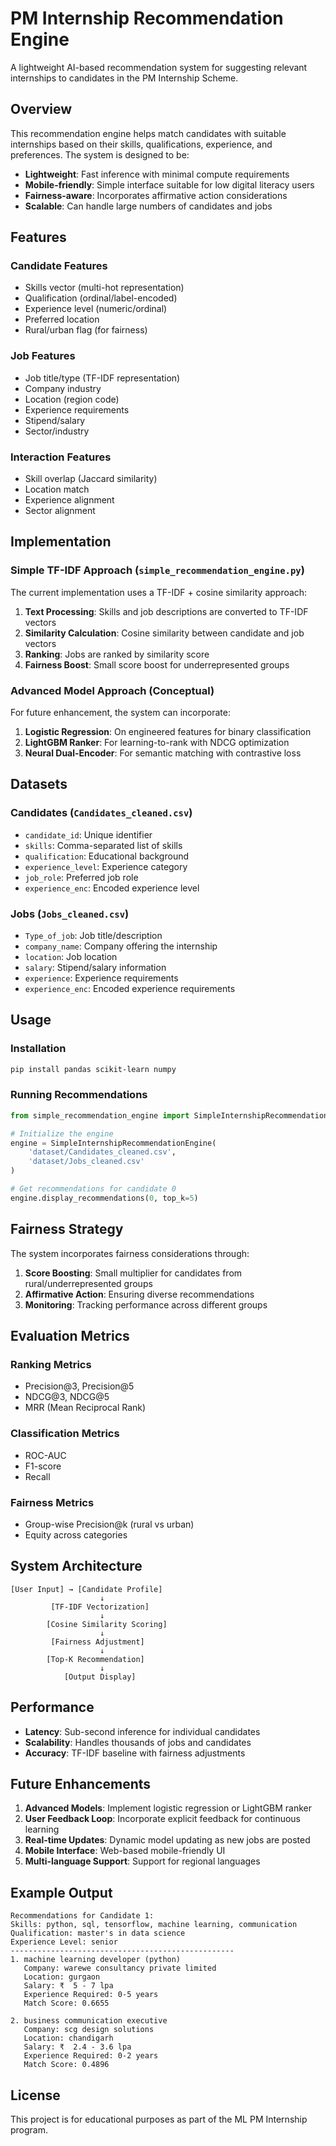 # PM Internship Recommendation Engine

A lightweight AI-based recommendation system for suggesting relevant internships to candidates in the PM Internship Scheme.

## Overview

This recommendation engine helps match candidates with suitable internships based on their skills, qualifications, experience, and preferences. The system is designed to be:

- **Lightweight**: Fast inference with minimal compute requirements
- **Mobile-friendly**: Simple interface suitable for low digital literacy users
- **Fairness-aware**: Incorporates affirmative action considerations
- **Scalable**: Can handle large numbers of candidates and jobs

## Features

### Candidate Features
- Skills vector (multi-hot representation)
- Qualification (ordinal/label-encoded)
- Experience level (numeric/ordinal)
- Preferred location
- Rural/urban flag (for fairness)

### Job Features
- Job title/type (TF-IDF representation)
- Company industry
- Location (region code)
- Experience requirements
- Stipend/salary
- Sector/industry

### Interaction Features
- Skill overlap (Jaccard similarity)
- Location match
- Experience alignment
- Sector alignment

## Implementation

### Simple TF-IDF Approach (`simple_recommendation_engine.py`)

The current implementation uses a TF-IDF + cosine similarity approach:

1. **Text Processing**: Skills and job descriptions are converted to TF-IDF vectors
2. **Similarity Calculation**: Cosine similarity between candidate and job vectors
3. **Ranking**: Jobs are ranked by similarity score
4. **Fairness Boost**: Small score boost for underrepresented groups

### Advanced Model Approach (Conceptual)

For future enhancement, the system can incorporate:

1. **Logistic Regression**: On engineered features for binary classification
2. **LightGBM Ranker**: For learning-to-rank with NDCG optimization
3. **Neural Dual-Encoder**: For semantic matching with contrastive loss

## Datasets

### Candidates (`Candidates_cleaned.csv`)
- `candidate_id`: Unique identifier
- `skills`: Comma-separated list of skills
- `qualification`: Educational background
- `experience_level`: Experience category
- `job_role`: Preferred job role
- `experience_enc`: Encoded experience level

### Jobs (`Jobs_cleaned.csv`)
- `Type_of_job`: Job title/description
- `company_name`: Company offering the internship
- `location`: Job location
- `salary`: Stipend/salary information
- `experience`: Experience requirements
- `experience_enc`: Encoded experience requirements

## Usage

### Installation
```bash
pip install pandas scikit-learn numpy
```

### Running Recommendations
```python
from simple_recommendation_engine import SimpleInternshipRecommendationEngine

# Initialize the engine
engine = SimpleInternshipRecommendationEngine(
    'dataset/Candidates_cleaned.csv',
    'dataset/Jobs_cleaned.csv'
)

# Get recommendations for candidate 0
engine.display_recommendations(0, top_k=5)
```

## Fairness Strategy

The system incorporates fairness considerations through:

1. **Score Boosting**: Small multiplier for candidates from rural/underrepresented groups
2. **Affirmative Action**: Ensuring diverse recommendations
3. **Monitoring**: Tracking performance across different groups

## Evaluation Metrics

### Ranking Metrics
- Precision@3, Precision@5
- NDCG@3, NDCG@5
- MRR (Mean Reciprocal Rank)

### Classification Metrics
- ROC-AUC
- F1-score
- Recall

### Fairness Metrics
- Group-wise Precision@k (rural vs urban)
- Equity across categories

## System Architecture

```
[User Input] → [Candidate Profile]
                    ↓
         [TF-IDF Vectorization]
                    ↓
        [Cosine Similarity Scoring]
                    ↓
         [Fairness Adjustment]
                    ↓
        [Top-K Recommendation]
                    ↓
            [Output Display]
```

## Performance

- **Latency**: Sub-second inference for individual candidates
- **Scalability**: Handles thousands of jobs and candidates
- **Accuracy**: TF-IDF baseline with fairness adjustments

## Future Enhancements

1. **Advanced Models**: Implement logistic regression or LightGBM ranker
2. **User Feedback Loop**: Incorporate explicit feedback for continuous learning
3. **Real-time Updates**: Dynamic model updating as new jobs are posted
4. **Mobile Interface**: Web-based mobile-friendly UI
5. **Multi-language Support**: Support for regional languages

## Example Output

```
Recommendations for Candidate 1:
Skills: python, sql, tensorflow, machine learning, communication
Qualification: master's in data science
Experience Level: senior
--------------------------------------------------
1. machine learning developer (python)
   Company: warewe consultancy private limited
   Location: gurgaon
   Salary: ₹  5 - 7 lpa
   Experience Required: 0-5 years
   Match Score: 0.6655

2. business communication executive
   Company: scg design solutions
   Location: chandigarh
   Salary: ₹  2.4 - 3.6 lpa
   Experience Required: 0-2 years
   Match Score: 0.4896
```

## License

This project is for educational purposes as part of the ML PM Internship program.